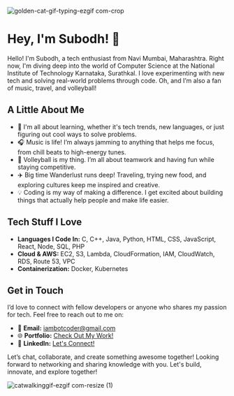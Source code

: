 


![golden-cat-gif-typing-ezgif com-crop](https://github.com/user-attachments/assets/72f9701f-6f7d-4226-a23f-246bab3ae201)

# Hey, I'm Subodh! 🌟

Hello! I'm Subodh, a tech enthusiast from Navi Mumbai, Maharashtra. Right now, I'm diving deep into the world of Computer Science at the National Institute of Technology Karnataka, Surathkal. I love experimenting with new tech and solving real-world problems through code. Oh, and I’m also a fan of music, travel, and volleyball!

## A Little About Me

- 🌱 I'm all about learning, whether it's tech trends, new languages, or just figuring out cool ways to solve problems.
- 🎧 Music is life! I’m always jamming to anything that helps me focus, from chill beats to high-energy tunes.
- 🏐 Volleyball is my thing. I’m all about teamwork and having fun while staying competitive.
- ✈️ Big time Wanderlust runs deep! Traveling, trying new food, and exploring cultures keep me inspired and creative.
- 💡 Coding is my way of making a difference. I get excited about building things that actually help people and make life easier.

## Tech Stuff I Love

- **Languages I Code In:** C, C++, Java, Python, HTML, CSS, JavaScript, React, Node, SQL, PHP
- **Cloud & AWS:** EC2, S3, Lambda, CloudFormation, IAM, CloudWatch, RDS, Route 53, VPC
- **Containerization:** Docker, Kubernetes

## Get in Touch

I’d love to connect with fellow developers or anyone who shares my passion for tech. Feel free to reach out to me on:

- 📧 **Email:** [iambotcoder@gmail.com](mailto:iambotcoder@gmail.com)
- 🌐 **Portfolio:** [Check Out My Work!](https://iambotcoder.github.io/Subodh-portfolio/)
- 🔗 **LinkedIn:** [Let's Connect!](https://www.linkedin.com/in/subodh-sonawane-/)

Let’s chat, collaborate, and create something awesome together!
Looking forward to networking and sharing knowledge with you. Let's build, innovate, and explore together!


![catwalkinggif-ezgif com-resize (1)](https://github.com/user-attachments/assets/753c5525-ed32-46ca-8226-added99aa2e5)
